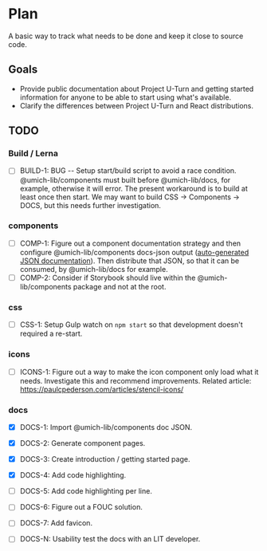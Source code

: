 # Plan

A basic way to track what needs to be done and keep it close to source code.

## Goals

- Provide public documentation about Project U-Turn and getting started information for anyone to be able to start using what's available.
- Clarify the differences between Project U-Turn and React distributions.

## TODO

### Build / Lerna

- [ ] BUILD-1: BUG -- Setup start/build script to avoid a race condition. @umich-lib/components must built before @umich-lib/docs, for example, otherwise it will error. The present workaround is to build at least once then start. We may want to build CSS -> Components -> DOCS, but this needs further investigation.

### components

- [ ] COMP-1: Figure out a component documentation strategy and then configure @umich-lib/components docs-json output ([auto-generated JSON documentation](https://stenciljs.com/docs/docs-json)). Then distribute that JSON, so that it can be consumed, by @umich-lib/docs for example.
- [ ] COMP-2: Consider if Storybook should live within the @umich-lib/components package and not at the root.

### css

- [ ] CSS-1: Setup Gulp watch on `npm start` so that development doesn't required a re-start.

### icons

- [ ] ICONS-1: Figure out a way to make the icon component only load what it needs. Investigate this and recommend improvements. Related article: https://paulcpederson.com/articles/stencil-icons/

### docs

- [x] DOCS-1: Import @umich-lib/components doc JSON.
- [x] DOCS-2: Generate component pages.
- [x] DOCS-3: Create introduction / getting started page.
- [x] DOCS-4: Add code highlighting.
- [ ] DOCS-5: Add code highlighting per line.
- [ ] DOCS-6: Figure out a FOUC solution.
- [ ] DOCS-7: Add favicon.

- [ ] DOCS-N: Usability test the docs with an LIT developer.
